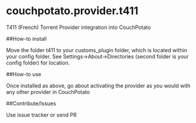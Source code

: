 couchpotato.provider.t411
===========================

T411 (French) Torrent Provider integration into CouchPotato

##How-to install

Move the folder t411 to your customs_plugin folder, which is located within your config folder. See Settings->About->Directories (second folder is your config folder) for location. 

##How-to use

Once installed as above, go about activating the provider as you would with any other provider in CouchPotato

##Contribute/Issues

Use issue tracker or send PR
